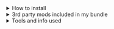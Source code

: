 <html>
<details>
  <summary>How to install</summary>
  <ul>
    <li>Download this repo and add the files to "[...]\Steam\steamapps\common\ELDEN RING\Game"</li>
    <li>
      <table>
        <tr>
          <th>Windows</th>
        </tr>
        <tr>
          <td>always start the game with "[...]\ELDEN RING\Game\ModEngine-2.1.0.0-win64\launchmod_eldenring.bat"</td>
        </tr>
      </table>
    </li>
    <li>
      <table>
        <tr>
          <th>Steam Deck</th>
          <th></th>
        </tr>
        <tr>
          <td>set launch options, then start via steam</td>
          <td>echo "%command%" | sed 's/start_protected_game/eldenring/' | WINEDLLOVERRIDES="dinput8.dll=n,b" sh</td>
        </tr>
      </table>
    </li>
  </ul>
</details>
<details>
  <summary>3rd party mods included in my bundle</summary>
  <ul>
    <li><a href="https://www.nexusmods.com/eldenring/mods/117">Elden Mod Loader</a></li>
    <li><a href="https://github.com/soulsmods/ModEngine2/releases">ModEngine2 for Windows</a></li>
    <li><a href="https://github.com/Cloudef/ModEngine2/releases">ModEngine2 for Proton</a></li>
    <li><a href="https://www.nexusmods.com/eldenring/mods/501">Faster Respawn</a></li>
    <li><a href="https://www.nexusmods.com/eldenring/mods/175">Remove black bars</a></li>
    <li><a href="https://www.nexusmods.com/eldenring/mods/216">Unlock the framerate</a></li>
    <li><a href="https://www.nexusmods.com/eldenring/mods/3091">Map for Goblins</a></li>
  </ul>
</details>
<details>
  <summary>Tools and info used</summary>
  <ul>
    <li>.dll files go into "[...]\ELDEN RING\Game\mods" </li>
    <li>gamefile overwrites go into "[...]\ELDEN RING\Game\mod" (SteamDeck) and "[...]\ELDEN
      RING\Game\ModEngine-2.1.0.0-win64\mod" (Windows) </li>
    <li><a href="https://www.youtube.com/watch?v=8wSfX3cKN44">Elden Ring Mods on Steam Deck (Tutorial)</a></li>
    <li>My own changes are in the \src\ folder</li>
    <li><a href="https://github.com/Nordgaren/UXM-Selective-Unpack">UXM-Selective-Unpack</a></li>
    <li><a href="https://github.com/soulsmods/DSMapStudio">DSMapStudio</a></li>
  </ul>
</details>

</html>